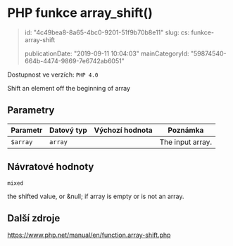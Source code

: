 PHP funkce array_shift()
========================

> id: "4c49bea8-8a65-4bc0-9201-51f9b70b8e11"
> slug:
> 	cs: funkce-array-shift
>
> publicationDate: "2019-09-11 10:04:03"
> mainCategoryId: "59874540-664b-4474-9869-7e6742ab6051"

Dostupnost ve verzích: `PHP 4.0`

Shift an element off the beginning of array


Parametry
--------------

| Parametr | Datový typ | Výchozí hodnota | Poznámka |
|-----|-----|-----|-----|
| `$array` | `array` |  | The input array. |


Návratové hodnoty
----------------

`mixed`

the shifted value, or &null; if array is
empty or is not an array.

Další zdroje
------------

https://www.php.net/manual/en/function.array-shift.php
